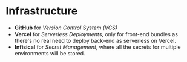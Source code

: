 # Infrastructure

- **GitHub** for *Version Control System (VCS)*
- **Vercel** for *Serverless Deployments*, only for front-end bundles  as there's no real need to deploy back-end as serverless on Vercel.
- **Infisical** for *Secret Management*, where all the secrets for multiple environments will be stored.
